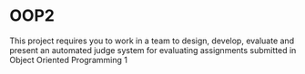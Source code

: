 # OOP2
This project requires you to work in a team to design, develop, evaluate and present an automated judge system for evaluating assignments submitted in Object Oriented Programming 1
